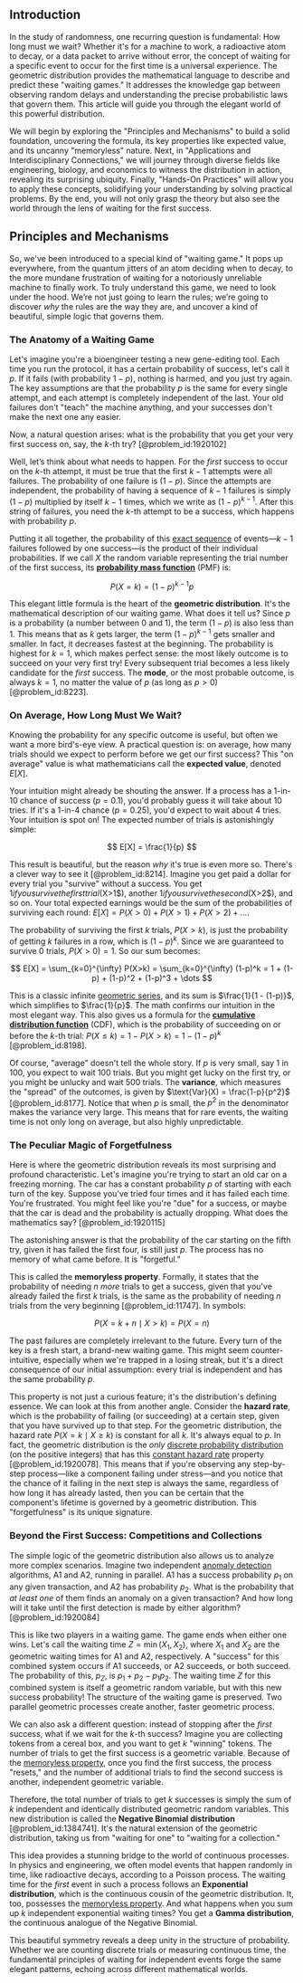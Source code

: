 ## Introduction
In the study of randomness, one recurring question is fundamental: How long must we wait? Whether it's for a machine to work, a radioactive atom to decay, or a data packet to arrive without error, the concept of waiting for a specific event to occur for the first time is a universal experience. The geometric distribution provides the mathematical language to describe and predict these "waiting games." It addresses the knowledge gap between observing random delays and understanding the precise probabilistic laws that govern them. This article will guide you through the elegant world of this powerful distribution.

We will begin by exploring the "Principles and Mechanisms" to build a solid foundation, uncovering the formula, its key properties like expected value, and its uncanny "memoryless" nature. Next, in "Applications and Interdisciplinary Connections," we will journey through diverse fields like engineering, biology, and economics to witness the distribution in action, revealing its surprising ubiquity. Finally, "Hands-On Practices" will allow you to apply these concepts, solidifying your understanding by solving practical problems. By the end, you will not only grasp the theory but also see the world through the lens of waiting for the first success.

## Principles and Mechanisms

So, we've been introduced to a special kind of "waiting game." It pops up everywhere, from the quantum jitters of an atom deciding when to decay, to the more mundane frustration of waiting for a notoriously unreliable machine to finally work. To truly understand this game, we need to look under the hood. We’re not just going to learn the rules; we’re going to discover *why* the rules are the way they are, and uncover a kind of beautiful, simple logic that governs them.

### The Anatomy of a Waiting Game

Let's imagine you're a bioengineer testing a new gene-editing tool. Each time you run the protocol, it has a certain probability of success, let's call it $p$. If it fails (with probability $1-p$), nothing is harmed, and you just try again. The key assumptions are that the probability $p$ is the same for every single attempt, and each attempt is completely independent of the last. Your old failures don't "teach" the machine anything, and your successes don't make the next one any easier.

Now, a natural question arises: what is the probability that you get your very first success on, say, the $k$-th try? [@problem_id:1920102]

Well, let’s think about what needs to happen. For the *first* success to occur on the $k$-th attempt, it must be true that the first $k-1$ attempts were all failures. The probability of one failure is $(1-p)$. Since the attempts are independent, the probability of having a sequence of $k-1$ failures is simply $(1-p)$ multiplied by itself $k-1$ times, which we write as $(1-p)^{k-1}$. After this string of failures, you need the $k$-th attempt to be a success, which happens with probability $p$.

Putting it all together, the probability of this [exact sequence](@article_id:149389) of events—$k-1$ failures followed by one success—is the product of their individual probabilities. If we call $X$ the random variable representing the trial number of the first success, its **[probability mass function](@article_id:264990)** (PMF) is:

$$
P(X=k) = (1-p)^{k-1}p
$$

This elegant little formula is the heart of the **geometric distribution**. It's the mathematical description of our waiting game. What does it tell us? Since $p$ is a probability (a number between 0 and 1), the term $(1-p)$ is also less than 1. This means that as $k$ gets larger, the term $(1-p)^{k-1}$ gets smaller and smaller. In fact, it decreases fastest at the beginning. The probability is highest for $k=1$, which makes perfect sense: the most likely outcome is to succeed on your very first try! Every subsequent trial becomes a less likely candidate for the *first* success. The **mode**, or the most probable outcome, is always $k=1$, no matter the value of $p$ (as long as $p>0$) [@problem_id:8223].

### On Average, How Long Must We Wait?

Knowing the probability for any specific outcome is useful, but often we want a more bird's-eye view. A practical question is: on average, how many trials should we expect to perform before we get our first success? This "on average" value is what mathematicians call the **expected value**, denoted $E[X]$.

Your intuition might already be shouting the answer. If a process has a 1-in-10 chance of success ($p = 0.1$), you'd probably guess it will take about 10 tries. If it's a 1-in-4 chance ($p = 0.25$), you'd expect to wait about 4 tries. Your intuition is spot on! The expected number of trials is astonishingly simple:

$$
E[X] = \frac{1}{p}
$$

This result is beautiful, but the reason *why* it's true is even more so. There's a clever way to see it [@problem_id:8214]. Imagine you get paid a dollar for every trial you "survive" without a success. You get $1 if you survive the first trial ($X>1$), another $1 if you survive the second ($X>2$), and so on. Your total expected earnings would be the sum of the probabilities of surviving each round: $E[X] = P(X>0) + P(X>1) + P(X>2) + \dots$.

The probability of surviving the first $k$ trials, $P(X>k)$, is just the probability of getting $k$ failures in a row, which is $(1-p)^k$. Since we are guaranteed to survive 0 trials, $P(X>0)=1$. So our sum becomes:

$$
E[X] = \sum_{k=0}^{\infty} P(X>k) = \sum_{k=0}^{\infty} (1-p)^k = 1 + (1-p) + (1-p)^2 + (1-p)^3 + \dots
$$

This is a classic infinite [geometric series](@article_id:157996), and its sum is $\frac{1}{1 - (1-p)}$, which simplifies to $\frac{1}{p}$. The math confirms our intuition in the most elegant way. This also gives us a formula for the **[cumulative distribution function](@article_id:142641)** (CDF), which is the probability of succeeding on or before the $k$-th trial: $P(X \le k) = 1 - P(X>k) = 1 - (1-p)^k$ [@problem_id:8198].

Of course, "average" doesn't tell the whole story. If $p$ is very small, say 1 in 100, you expect to wait 100 trials. But you might get lucky on the first try, or you might be unlucky and wait 500 trials. The **variance**, which measures the "spread" of the outcomes, is given by $\text{Var}(X) = \frac{1-p}{p^2}$ [@problem_id:8177]. Notice that when $p$ is small, the $p^2$ in the denominator makes the variance very large. This means that for rare events, the waiting time is not only long on average, but also highly unpredictable.

### The Peculiar Magic of Forgetfulness

Here is where the geometric distribution reveals its most surprising and profound characteristic. Let's imagine you're trying to start an old car on a freezing morning. The car has a constant probability $p$ of starting with each turn of the key. Suppose you've tried four times and it has failed each time. You're frustrated. You might feel like you're "due" for a success, or maybe that the car is dead and the probability is actually dropping. What does the mathematics say? [@problem_id:1920115]

The astonishing answer is that the probability of the car starting on the fifth try, given it has failed the first four, is still just $p$. The process has no memory of what came before. It is "forgetful."

This is called the **memoryless property**. Formally, it states that the probability of needing $n$ *more* trials to get a success, given that you've already failed the first $k$ trials, is the same as the probability of needing $n$ trials from the very beginning [@problem_id:11747]. In symbols:

$$
P(X = k+n \mid X > k) = P(X=n)
$$

The past failures are completely irrelevant to the future. Every turn of the key is a fresh start, a brand-new waiting game. This might seem counter-intuitive, especially when we're trapped in a losing streak, but it's a direct consequence of our initial assumption: every trial is independent and has the same probability $p$.

This property is not just a curious feature; it's the distribution's defining essence. We can look at this from another angle. Consider the **hazard rate**, which is the probability of failing (or succeeding) at a certain step, given that you have survived up to that step. For the geometric distribution, the hazard rate $P(X=k \mid X \ge k)$ is constant for all $k$. It's always equal to $p$. In fact, the geometric distribution is the *only* [discrete probability distribution](@article_id:267813) (on the positive integers) that has this [constant hazard rate](@article_id:270664) property [@problem_id:1920078]. This means that if you're observing any step-by-step process—like a component failing under stress—and you notice that the chance of it failing in the next step is always the same, regardless of how long it has already lasted, then you can be certain that the component's lifetime is governed by a geometric distribution. This "forgetfulness" is its unique signature.

### Beyond the First Success: Competitions and Collections

The simple logic of the geometric distribution also allows us to analyze more complex scenarios. Imagine two independent [anomaly detection](@article_id:633546) algorithms, A1 and A2, running in parallel. A1 has a success probability $p_1$ on any given transaction, and A2 has probability $p_2$. What is the probability that *at least one* of them finds an anomaly on a given transaction? And how long will it take until the first detection is made by either algorithm? [@problem_id:1920084]

This is like two players in a waiting game. The game ends when either one wins. Let's call the waiting time $Z = \min(X_1, X_2)$, where $X_1$ and $X_2$ are the geometric waiting times for A1 and A2, respectively. A "success" for this combined system occurs if A1 succeeds, or A2 succeeds, or both succeed. The probability of this, $p_Z$, is $p_1 + p_2 - p_1 p_2$. The waiting time $Z$ for this combined system is itself a geometric random variable, but with this new success probability! The structure of the waiting game is preserved. Two parallel geometric processes create another, faster geometric process.

We can also ask a different question: instead of stopping after the *first* success, what if we wait for the $k$-th success? Imagine you are collecting tokens from a cereal box, and you want to get $k$ "winning" tokens. The number of trials to get the first success is a geometric variable. Because of the [memoryless property](@article_id:267355), once you find the first success, the process "resets," and the number of additional trials to find the second success is another, independent geometric variable.

Therefore, the total number of trials to get $k$ successes is simply the sum of $k$ independent and identically distributed geometric random variables. This new distribution is called the **Negative Binomial distribution** [@problem_id:1384741]. It's the natural extension of the geometric distribution, taking us from "waiting for one" to "waiting for a collection."

This idea provides a stunning bridge to the world of continuous processes. In physics and engineering, we often model events that happen randomly in time, like radioactive decays, according to a Poisson process. The waiting time for the *first* event in such a process follows an **Exponential distribution**, which is the continuous cousin of the geometric distribution. It, too, possesses the [memoryless property](@article_id:267355). And what happens when you sum up $k$ independent exponential waiting times? You get a **Gamma distribution**, the continuous analogue of the Negative Binomial.

This beautiful symmetry reveals a deep unity in the structure of probability. Whether we are counting discrete trials or measuring continuous time, the fundamental principles of waiting for independent events forge the same elegant patterns, echoing across different mathematical worlds.